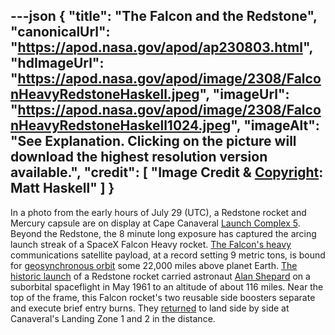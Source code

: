 ---json
{
  "title": "The Falcon and the Redstone",
  "canonicalUrl": "https://apod.nasa.gov/apod/ap230803.html",
  "hdImageUrl": "https://apod.nasa.gov/apod/image/2308/FalconHeavyRedstoneHaskell.jpeg",
  "imageUrl": "https://apod.nasa.gov/apod/image/2308/FalconHeavyRedstoneHaskell1024.jpeg",
  "imageAlt": "See Explanation. Clicking on the picture will download the highest resolution version available.",
  "credit": [
    "Image Credit & [Copyright](https://apod.nasa.gov/apod/lib/about_apod.html#srapply): Matt Haskell"
  ]
}
---

In a photo from the early hours of July 29 (UTC), a Redstone rocket and Mercury capsule are on display at Cape Canaveral [Launch Complex 5](https://en.wikipedia.org/wiki/Cape_Canaveral_Launch_Complex_5). Beyond the Redstone, the 8 minute long exposure has captured the arcing launch streak of a SpaceX Falcon Heavy rocket. [The Falcon's heavy](https://spaceflightnow.com/2023/07/29/falcon-heavy-launches-heaviest-commercial-communications-satellite-yet/) communications satellite payload, at a record setting 9 metric tons, is bound for [geosynchronous orbit](https://solarsystem.nasa.gov/basics/chapter5-1/) some 22,000 miles above planet Earth. [The historic launch](https://apod.nasa.gov/apod/ap210507.html) of a Redstone rocket carried astronaut [Alan Shepard](https://www.nasa.gov/image-feature/60-years-ago-alan-shepard-becomes-the-first-american-in-space) on a suborbital spaceflight in May 1961 to an altitude of about 116 miles. Near the top of the frame, this Falcon rocket's two reusable side boosters separate and execute brief entry burns. They [returned](https://apod.nasa.gov/apod/ap180113.html) to land side by side at Canaveral's Landing Zone 1 and 2 in the distance.
